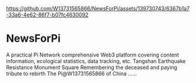 

https://github.com/W13731565866/NewsForPi/assets/139730743/6367b1a7-33a6-4e62-86f7-b07fc4630092

# NewsForPi
A practical Pi Network comprehensive Web3 platform covering content information, ecological statistics, data tracking, etc. 
Tangshan Earthquake Resistance Monument Square
Remembering the deceased and paying tribute to rebirth
The Pi@W13731565866 of China
......
